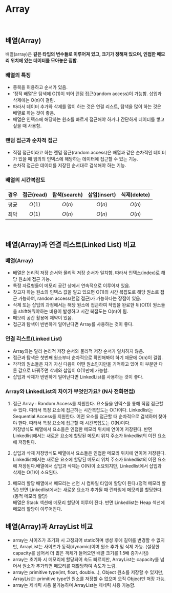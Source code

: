 # Array

</br>

## 배열(Array)
배열(array)은 **같은 타입의 변수들로 이루어져 있고, 크기가 정해져 있으며, 인접한 메모리 위치에 있는 데이터를 모아놓은 집합**.

### 배열의 특징
- 중복을 허용하고 순서가 있음.
- ‘정적 배열’은 탐색에 O(1)이 되어 랜덤 접근(random access)이 가능함. 삽입과 삭제에는 O(n)이 걸림.
- 따라서 데이터 추가와 삭제를 많이 하는 것은 연결 리스트, 탐색을 많이 하는 것은 배열로 하는 것이 좋음.
- 배열은 인덱스에 해당하는 원소를 빠르게 접근해야 하거나 간단하게 데이터를 쌓고 싶을 때 사용함.

### 랜덤 접근과 순차적 접근

- 직접 접근이라고 하는 랜덤 접근(random access)은 배열과 같은 순차적인 데이터가 있을 때 임의의 인덱스에 해당하는 데이터에 접근할 수 있는 기능.
- 순차적 접근은 데이터를 저장된 순서대로 검색해야 하는 기능.

### 배열의 시간복잡도
|경우|접근(read)|탐색(search)|삽입(insert)|식제(delete)|
|:---|:---:|:---:|:---:|:---:|
|평균|$O(1)$|$O(n)$|$O(n)$|$O(n)$|
|최악|$O(1)$|$O(n)$|$O(n)$|$O(n)$|

<br/>

## 배열(Array)과 연결 리스트(Linked List) 비교

### 베열(Array)
- 배열은 논리적 저장 순서와 물리적 저장 순서가 일치함. 따라서 인덱스(index)로 해당 원소에 접근 가능.
- 특정 자료형들이 메모리 공간 상에서 연속적으로 이루어져 있음.
- 찾고자 하는 원소의 인덱스 값을 알고 있으면 O(1)의 시간 복잡도로 해당 원소로 접근 가능하여, random access(랜덤 접근)가 가능하다는 장점이 있음.
- 삭제 또는 삽입의 과정에서는 해당 원소에 접근하여 작업을 완료한 뒤(O(1)) 원소들을 shift해줘야하는 비용이 발생하고 시간 복잡도는 O(n)이 됨.
- 메모리 공간 활용에 제약이 있음.
- 접근과 탐색이 빈번하게 일어난다면 Array를 사용하는 것이 좋다.

### 연결 리스트(Linked List)
- Array와는 달리 논리적 저장 순서와 물리적 저장 순서가 일치하지 않음.
- 접근과 탐색은 첫번째 원소부터 순차적으로 확인해봐야 하기 때문에 O(n)이 걸림.
- 각각의 원소들은 자기 자신 다음이 어떤 원소인지만을 기억하고 있어 이 부분만 다른 값으로 바꿔주면 삭제와 삽입이 O(1)만에 가능함.
- 삽입과 삭제가 빈번하게 일어난다면 LinkedList를 사용하는 것이 좋다.

### Array와 LinkedList의 차이가 무엇인가요? (N사 전화면접)
1. 접근
Array : Random Access를 지원한다. 요소들을 인덱스를 통해 직접 접근할 수 있다. 따라서 특정 요소에 접근하는 시간복잡도는 O(1)이다.
Linkedlist는 Sequential Access를 지원한다. 어떤 요소를 접근할 때 순차적으로 검색하며 찾아야 한다. 따라서 특정 요소에 접근할 때 시간복잡도는 O(N)이다.<br/>
저장방식도 배열에서 요소들은 인접한 메모리 위치에 연이어 저장된다. 반면 Linkedlist에서는 새로운 요소에 할당된 메모리 위치 주소가 linkedlist의 이전 요소에 저장된다.

2. 삽입과 삭제
저장방식도 배열에서 요소들은 인접한 메모리 위치에 연이어 저장된다.
Linkedlist에서는 새로운 요소에 할당된 메모리 위치 주소가 linkedlist의 이전 요소에 저장된다.배열에서 삽입과 삭제는 O(N)이 소요되지만, Linkedlist에서 삽입과 삭제는 O(1)이 소요된다.

3. 메모리 할당
배열에서 메모리는 선언 시 컴파일 타임에 할당이 된다.(정적 메모리 할당) 반면 Linkedlist에서는 새로운 요소가 추가될 때 런타임에 메모리를 할당한다.(동적 메모리 할당)<br/>
배열은 Stack 섹션에 메모리 할당이 이루어 진다. 반면 Linkedlist는 Heap 섹션에 메모리 할당이 이루어진다.

## 배열(Array)과 ArrayList 비교
- array는 사이즈가 초기화 시 고정되어 static하며 생성 후에 길이를 변경할 수 없지만, ArrayList는 사이즈가 동적(dynamic)이며 원소 추가 및 삭제 가능. (설정한 capacity를 넘어서 더 많은 객체가 들어오면 배열 크기를 1.5배 증가시킴)
- array는 초기화 시 메모리에 할당되어 속도 빠르지만, ArrayList는 capacity를 넘어서 원소가 추가되면 메모리를 재할당하여 속도가 느림.
- array는 primitive type(int, float, double...), Object 원소를 저장할 수 있지만, ArrayList는 primitive type인 원소를 저장할 수 없으며 오직 Object만 저장 가능.
- array는 제네릭 사용 불가능하며 ArrayList는 제네릭 사용 가능함.

